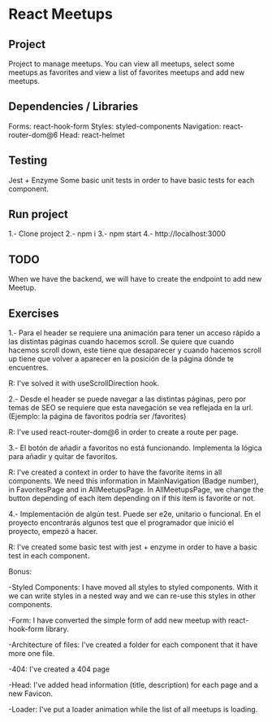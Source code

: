 # React Meetups

## Project

Project to manage meetups. You can view all meetups, select some meetups as favorites and view a list of favorites meetups and add new meetups.

## Dependencies / Libraries

Forms: react-hook-form
Styles: styled-components
Navigation: react-router-dom@6
Head: react-helmet

## Testing

Jest + Enzyme
Some basic unit tests in order to have basic tests for each component.

## Run project

1.- Clone project
2.- npm i
3.- npm start
4.- http://localhost:3000

## TODO

When we have the backend, we will have to create the endpoint to add new Meetup.

## Exercises

1.- Para el header se requiere una animación para tener un acceso rápido a las distintas páginas cuando hacemos scroll. Se quiere que cuando hacemos scroll down, este tiene que desaparecer y cuando hacemos scroll up tiene que volver a aparecer en la posición de la página dónde te encuentres.

R: I've solved it with useScrollDirection hook.

2.- Desde el header se puede navegar a las distintas páginas, pero por temas de SEO se requiere que esta navegación se vea reflejada en la url. (Ejemplo: la página de favoritos podría ser /favorites)

R: I've used react-router-dom@6 in order to create a route per page.

3.- El botón de añadir a favoritos no está funcionando. Implementa la lógica para añadir y quitar de favoritos.

R: I've created a context in order to have the favorite items in all components. We need this information in MainNavigation (Badge number), in FavoritesPage and in AllMeetupsPage. In AllMeetupsPage, we change the button depending of each item depending on if this item is favorite or not.

4.- Implementación de algún test. Puede ser e2e, unitario o funcional. En el proyecto encontrarás algunos test
que el programador que inició el proyecto, empezó a hacer.

R: I've created some basic test with jest + enzyme in order to have a basic test in each component.

Bonus:

-Styled Components: I have moved all styles to styled components. With it we can write styles in a nested way and we can re-use this styles in other components.

-Form: I have converted the simple form of add new meetup with react-hook-form library.

-Architecture of files: I've created a folder for each component that it have more one file.

-404: I've created a 404 page

-Head: I've added head information (title, description) for each page and a new Favicon.

-Loader: I've put a loader animation while the list of all meetups is loading.
